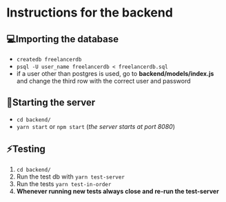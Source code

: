 # Instructions for the backend

## :computer:Importing the database
- `createdb freelancerdb`
- `psql -U user_name freelancerdb < freelancerdb.sql`
- if a user other than postgres is used, go to **backend/models/index.js** and change the third row with the correct user and password

## :muscle:Starting the server
- `cd backend/`
- `yarn start` or `npm start` (*the server starts at port 8080*)

## :zap:Testing
1. `cd backend/`
2. Run the test db with `yarn test-server`
3. Run the tests `yarn test-in-order`
4. **Whenever running new tests always close and re-run the test-server**
